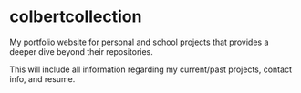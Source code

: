 # colbertcollection
My portfolio website for personal and school projects that provides a deeper dive beyond their repositories.

This will include all information regarding my current/past projects, contact info, and resume.
